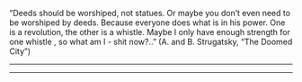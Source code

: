 “Deeds should be worshiped, not statues. Or maybe you don’t even need to be worshiped by deeds. Because everyone does what is in his power. One is a revolution, the other is a whistle. Maybe I only have enough strength for one whistle , so what am I - shit now?..” 
(A. and B. Strugatsky, “The Doomed City”)

----



----

